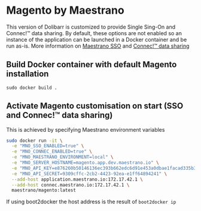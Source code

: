 # Magento by Maestrano
This version of Dolibarr is customized to provide Single Sing-On and Connec!™ data sharing. By default, these options are not enabled so an instance of the application can be launched in a Docker container and be run as-is.
More information on [Maestrano SSO](https://maestrano.com) and [Connec!™ data sharing](https://maestrano.com/connec)

## Build Docker container with default Magento installation
`sudo docker build .`

## Activate Magento customisation on start (SSO and Connec!™ data sharing)
This is achieved by specifying Maestrano environment variables

```bash
sudo docker run -it \
  -e "MNO_SSO_ENABLED=true" \
  -e "MNO_CONNEC_ENABLED=true" \
  -e "MNO_MAESTRANO_ENVIRONMENT=local" \
  -e "MNO_SERVER_HOSTNAME=magento.app.dev.maestrano.io" \
  -e "MNO_API_KEY=e876260b50146136ec393b662edc6d91e453a0dbae1facad335b33fb763ead99" \
  -e "MNO_API_SECRET=9309cffc-2cb2-4423-92ea-e1ff64894241" \
  --add-host application.maestrano.io:172.17.42.1 \
  --add-host connec.maestrano.io:172.17.42.1 \
  maestrano/magento:latest
 ```

If using boot2docker the host address is the result of `boot2docker ip`
